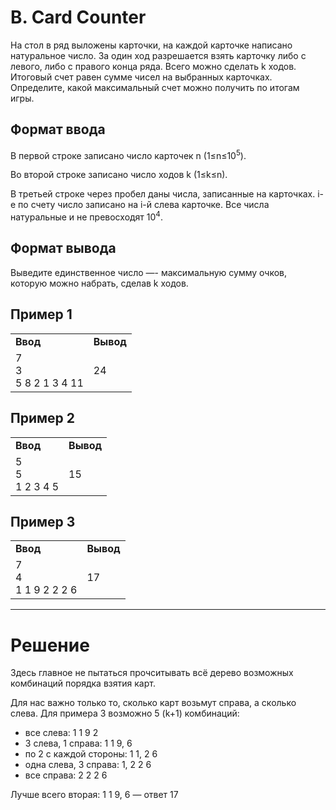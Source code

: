 # B. Card Counter

На стол в ряд выложены карточки, на каждой карточке написано натуральное число. За один ход разрешается взять карточку либо с левого, либо с правого конца ряда. Всего можно сделать k ходов. Итоговый счет равен сумме чисел на выбранных карточках. Определите, какой максимальный счет можно получить по итогам игры.  

## Формат ввода

В первой строке записано число карточек n (1≤n≤10<sup>5</sup>).

Во второй строке записано число ходов k (1≤k≤n).

В третьей строке через пробел даны числа, записанные на карточках. i-е по счету число записано на i-й слева карточке. Все числа натуральные и не превосходят 10<sup>4</sup>.

## Формат вывода

Выведите единственное число —- максимальную сумму очков, которую можно набрать, сделав k ходов.
## Пример 1
<table>
<tr><td><b>Ввод</b></td><td><b>Вывод</b></td></tr>
<tr><td>7<br>
3<br>
5 8 2 1 3 4 11</td><td>24</td></tr>
</table>

## Пример 2
<table>
<tr><td><b>Ввод</b></td><td><b>Вывод</b></td></tr>
<tr><td>5<br>
5<br>
1 2 3 4 5</td><td>15</td></tr>
</table>

## Пример 3
<table>
<tr><td><b>Ввод</b></td><td><b>Вывод</b></td></tr>
<tr><td>7<br>
4<br>
1 1 9 2 2 2 6</td><td>17</td></tr>
</table>


---
# Решение

Здесь главное не пытаться прочситывать всё дерево возможных комбинаций порядка взятия карт.  

Для нас важно только то, сколько карт возьмут справа, а сколько слева. Для примера 3 возможно 5 (k+1) комбинаций:  

* все слева: 1 1 9 2
* 3 слева, 1 справа: 1 1 9, 6
* по 2 с каждой стороны: 1 1, 2 6
* одна слева, 3 справа: 1, 2 2 6
* все справа: 2 2 2 6

Лучше всего вторая: 1 1 9, 6 — ответ 17